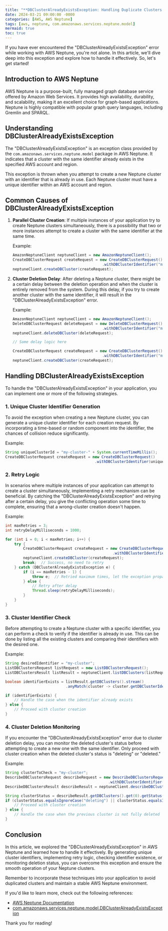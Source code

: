 ```yaml
---
title: "**DBClusterAlreadyExistsException: Handling Duplicate Clusters in AWS Neptune**"
date: 2024-03-21 09:00:00 -0000
categories: [AWS, AWS Neptune]
tags: [aws, neptune, com.amazonaws.services.neptune.model]
mermaid: true
toc: true
---
```



If you have ever encountered the "DBClusterAlreadyExistsException" error while working with AWS Neptune, you're not alone. In this article, we'll dive deep into this exception and explore how to handle it effectively. So, let's get started!

## Introduction to AWS Neptune

AWS Neptune is a purpose-built, fully managed graph database service offered by Amazon Web Services. It provides high availability, durability, and scalability, making it an excellent choice for graph-based applications. Neptune is highly compatible with popular graph query languages, including Gremlin and SPARQL.

## Understanding DBClusterAlreadyExistsException

The "DBClusterAlreadyExistsException" is an exception class provided by the `com.amazonaws.services.neptune.model` package in AWS Neptune. It indicates that a cluster with the same identifier already exists in the specified AWS account and region.

This exception is thrown when you attempt to create a new Neptune cluster with an identifier that is already in use. Each Neptune cluster must have a unique identifier within an AWS account and region.

## Common Causes of DBClusterAlreadyExistsException

1. **Parallel Cluster Creation**: If multiple instances of your application try to create Neptune clusters simultaneously, there is a possibility that two or more instances attempt to create a cluster with the same identifier at the same time.

   Example:
   ```java
   AmazonNeptuneClient neptuneClient = new AmazonNeptuneClient();
   CreateDBClusterRequest createRequest = new CreateDBClusterRequest()
                                           .withDBClusterIdentifier("my-cluster");
   neptuneClient.createDBCluster(createRequest);
   ```

2. **Cluster Deletion Delay**: After deleting a Neptune cluster, there might be a certain delay between the deletion operation and when the cluster is entirely removed from the system. During this delay, if you try to create another cluster with the same identifier, it will result in the "DBClusterAlreadyExistsException" error.

   Example:
   ```java
   AmazonNeptuneClient neptuneClient = new AmazonNeptuneClient();
   DeleteDBClusterRequest deleteRequest = new DeleteDBClusterRequest()
                                           .withDBClusterIdentifier("my-cluster");
   neptuneClient.deleteDBCluster(deleteRequest);
   
   // Some delay logic here
   
   CreateDBClusterRequest createRequest = new CreateDBClusterRequest()
                                           .withDBClusterIdentifier("my-cluster");
   neptuneClient.createDBCluster(createRequest);
   ```

## Handling DBClusterAlreadyExistsException

To handle the "DBClusterAlreadyExistsException" in your application, you can implement one or more of the following strategies.

### 1. Unique Cluster Identifier Generation

To avoid the exception when creating a new Neptune cluster, you can generate a unique cluster identifier for each creation request. By incorporating a time-based or random component into the identifier, the chances of collision reduce significantly.

Example:
```java
String uniqueClusterId = "my-cluster-" + System.currentTimeMillis();
CreateDBClusterRequest createRequest = new CreateDBClusterRequest()
                                        .withDBClusterIdentifier(uniqueClusterId);
```

### 2. Retry Logic

In scenarios where multiple instances of your application can attempt to create a cluster simultaneously, implementing a retry mechanism can be beneficial. By catching the "DBClusterAlreadyExistsException" and retrying after a certain delay, you give the conflicting operation some time to complete, ensuring that a wrong-cluster creation doesn't happen.

Example:
```java
int maxRetries = 3;
int retryDelayMilliseconds = 1000;

for (int i = 0; i < maxRetries; i++) {
    try {
        CreateDBClusterRequest createRequest = new CreateDBClusterRequest()
                                                .withDBClusterIdentifier("my-cluster");
        neptuneClient.createDBCluster(createRequest);
        break;  // Success, no need to retry
    } catch (DBClusterAlreadyExistsException e) {
        if (i == maxRetries - 1) {
            throw e;  // Retried maximum times, let the exception propagate
        } else {
            // Retry after delay
            Thread.sleep(retryDelayMilliseconds);
        }
    }
}
```

### 3. Cluster Identifier Check

Before attempting to create a Neptune cluster with a specific identifier, you can perform a check to verify if the identifier is already in use. This can be done by listing all the existing clusters and comparing their identifiers with the desired one.

Example:
```java
String desiredIdentifier = "my-cluster";
ListDBClustersRequest listRequest = new ListDBClustersRequest();
ListDBClustersResult listResult = neptuneClient.listDBClusters(listRequest);

boolean identifierExists = listResult.getDBClusters().stream()
                           .anyMatch(cluster -> cluster.getDBClusterIdentifier().equals(desiredIdentifier));

if (identifierExists) {
    // Handle the case when the identifier already exists
} else {
    // Proceed with cluster creation
}
```

### 4. Cluster Deletion Monitoring

If you encounter the "DBClusterAlreadyExistsException" error due to cluster deletion delay, you can monitor the deleted cluster's status before attempting to create a new one with the same identifier. Only proceed with cluster creation when the deleted cluster's status is "deleting" or "deleted."

Example:
```java
String clusterToCheck = "my-cluster";
DescribeDBClustersRequest describeRequest = new DescribeDBClustersRequest()
                                              .withDBClusterIdentifier(clusterToCheck);
DescribeDBClustersResult describeResult = neptuneClient.describeDBClusters(describeRequest);

String clusterStatus = describeResult.getDBClusters().get(0).getStatus();
if (clusterStatus.equalsIgnoreCase("deleting") || clusterStatus.equalsIgnoreCase("deleted")) {
    // Proceed with cluster creation
} else {
    // Handle the case when the previous cluster is not fully deleted
}
```

## Conclusion

In this article, we explored the "DBClusterAlreadyExistsException" in AWS Neptune and learned how to handle it effectively. By generating unique cluster identifiers, implementing retry logic, checking identifier existence, or monitoring deletion status, you can overcome this exception and ensure the smooth operation of your Neptune clusters.

Remember to incorporate these techniques into your application to avoid duplicated clusters and maintain a stable AWS Neptune environment.

If you'd like to learn more, check out the following references:

- [AWS Neptune Documentation](https://docs.aws.amazon.com/neptune/latest/userguide/what-is.html)
- [com.amazonaws.services.neptune.model.DBClusterAlreadyExistsException](https://docs.aws.amazon.com/AWSJavaSDK/latest/javadoc/com/amazonaws/services/neptune/model/DBClusterAlreadyExistsException.html)

Thank you for reading!